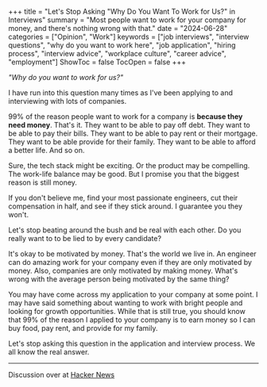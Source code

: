 +++
title = "Let's Stop Asking \"Why Do You Want To Work for Us?\" in Interviews"
summary = "Most people want to work for your company for money, and there's nothing wrong with that."
date = "2024-06-28"
categories = ["Opinion", "Work"]
keywords = ["job interviews", "interview questions", "why do you want to work here", "job application", "hiring process", "interview advice", "workplace culture", "career advice", "employment"]
ShowToc = false
TocOpen = false
+++

*"Why do you want to work for us?"*

I have run into this question many times as I've been applying to and interviewing with lots of companies.

99% of the reason people want to work for a company is **because they need money**. That's it. They want to be able to pay off debt. They want to be able to pay their bills. They want to be able to pay rent or their mortgage. They want to be able provide for their family. They want to be able to afford a better life. And so on.

Sure, the tech stack might be exciting. Or the product may be compelling. The work-life balance may be good. But I promise you that the biggest reason is still money.

If you don't believe me, find your most passionate engineers, cut their compensation in half, and see if they stick around. I guarantee you they won't.

Let's stop beating around the bush and be real with each other. Do you really want to to be lied to by every candidate?

It's okay to be motivated by money. That's the world we live in. An engineer can do amazing work for your company even if they are only motivated by money. Also, companies are only motivated by making money. What's wrong with the average person being motivated by the same thing?

You may have come across my application to your company at some point. I may have said something about wanting to work with bright people and looking for growth opportunities. While that is still true, you should know that 99% of the reason I applied to your company is to earn money so I can buy food, pay rent, and provide for my family.

Let's stop asking this question in the application and interview process. We all know the real answer.

---

Discussion over at [Hacker News](https://news.ycombinator.com/item?id=40842603)
